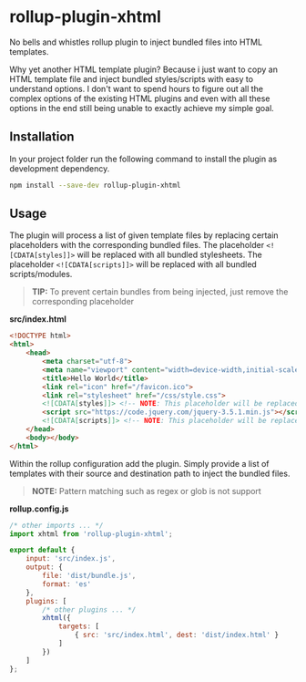 # rollup-plugin-xhtml

No bells and whistles rollup plugin to inject bundled files into HTML templates.

Why yet another HTML template plugin?
Because i just want to copy an HTML template file and inject bundled styles/scripts with easy to understand options.
I don't want to spend hours to figure out all the complex options of the existing HTML plugins and even with all these options in the end still being unable to exactly achieve my simple goal.

## Installation

In your project folder run the following command to install the plugin as development dependency.

```bash
npm install --save-dev rollup-plugin-xhtml
```

## Usage

The plugin will process a list of given template files by replacing certain placeholders with the corresponding bundled files.
The placeholder `<![CDATA[styles]]>` will be replaced with all bundled stylesheets.
The placeholder `<![CDATA[scripts]]>` will be replaced with all bundled scripts/modules.

> **TIP:** To prevent certain bundles from being injected, just remove the corresponding placeholder

**src/index.html**
```html
<!DOCTYPE html>
<html>
    <head>
        <meta charset="utf-8">
        <meta name="viewport" content="width=device-width,initial-scale=1">
        <title>Hello World</title>
        <link rel="icon" href="/favicon.ico">
        <link rel="stylesheet" href="/css/style.css">
        <![CDATA[styles]]> <!-- NOTE: This placeholder will be replaced with bundled CSS files -->
        <script src="https://code.jquery.com/jquery-3.5.1.min.js"></script>
        <![CDATA[scripts]]> <!-- NOTE: This placeholder will be replaced with bundled JS/MJS files -->
    </head>
    <body></body>
</html>
```

Within the rollup configuration add the plugin.
Simply provide a list of templates with their source and destination path to inject the bundled files.

> **NOTE:** Pattern matching such as regex or glob is not support

**rollup.config.js**
```javascript
/* other imports ... */
import xhtml from 'rollup-plugin-xhtml';

export default {
    input: 'src/index.js',
    output: {
        file: 'dist/bundle.js',
        format: 'es'
    },
    plugins: [
        /* other plugins ... */
        xhtml({
            targets: [
                { src: 'src/index.html', dest: 'dist/index.html' }
            ]
        })
    ]
};
```